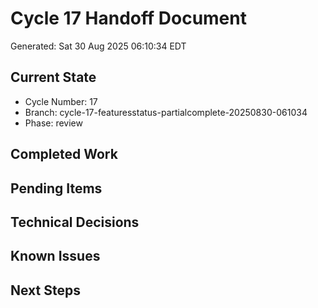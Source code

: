 # Cycle 17 Handoff Document

Generated: Sat 30 Aug 2025 06:10:34 EDT

## Current State
- Cycle Number: 17
- Branch: cycle-17-featuresstatus-partialcomplete-20250830-061034
- Phase: review

## Completed Work
<!-- Updated by each agent as they complete their phase -->

## Pending Items
<!-- Items that need attention in the next phase or cycle -->

## Technical Decisions
<!-- Important technical decisions made during this cycle -->

## Known Issues
<!-- Issues discovered but not yet resolved -->

## Next Steps
<!-- Clear action items for the next agent/cycle -->

